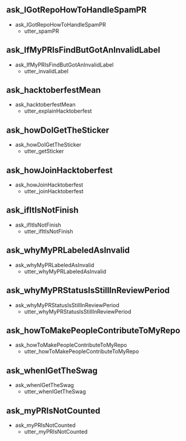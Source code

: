 ## ask_IGotRepoHowToHandleSpamPR
* ask_IGotRepoHowToHandleSpamPR
  - utter_spamPR

## ask_IfMyPRIsFindButGotAnInvalidLabel
* ask_IfMyPRIsFindButGotAnInvalidLabel
  - utter_invalidLabel

## ask_hacktoberfestMean
* ask_hacktoberfestMean
  - utter_explainHacktoberfest

## ask_howDoIGetTheSticker
* ask_howDoIGetTheSticker
  - utter_getSticker

## ask_howJoinHacktoberfest
* ask_howJoinHacktoberfest
  - utter_joinHacktoberfest

## ask_ifItIsNotFinish
* ask_ifItIsNotFinish
  - utter_ifItIsNotFinish

## ask_whyMyPRLabeledAsInvalid
* ask_whyMyPRLabeledAsInvalid
  - utter_whyMyPRLabeledAsInvalid

## ask_whyMyPRStatusIsStillInReviewPeriod
* ask_whyMyPRStatusIsStillInReviewPeriod
  - utter_whyMyPRStatusIsStillInReviewPeriod

## ask_howToMakePeopleContributeToMyRepo
* ask_howToMakePeopleContributeToMyRepo
  - utter_howToMakePeopleContributeToMyRepo

## ask_whenIGetTheSwag
* ask_whenIGetTheSwag
  - utter_whenIGetTheSwag

## ask_myPRIsNotCounted
* ask_myPRIsNotCounted
  - utter_myPRIsNotCounted